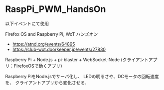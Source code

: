 ﻿# RaspPi_PWM_HandsOn

以下イベントにて使用

Firefox OS and Raspberry Pi, WoT ハンズオン
* https://atnd.org/events/64895
* https://club-wot.doorkeeper.jp/events/27830

Raspberry Pi + Node.js + pi-blaster + WebSocket-Node
(クライアントアプリ：FirefoxOSで動くアプリ）

Raspberry PiをNode.jsでサーバ化し、
LEDの明るさや、DCモータの回転速度を、
クライアントアプリから変化させる.



